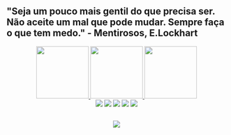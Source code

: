 ## "Seja um pouco mais gentil do que precisa ser. Não aceite um mal que pode mudar. Sempre faça o que tem medo." - Mentirosos, E.Lockhart
  <div align="center">
    <a href="https://github.com/Gabriel0018">
    <img height="120em" src="https://wallpaperbat.com/img/429989-follow-therandompersonn.jpg">
    <img height="120em" src="https://static.vecteezy.com/ti/vetor-gratis/p3/4235208-personagem-fofo-professor-de-desenho-animado-vetor.jpg">
    <img height="120em" src="https://encrypted-tbn0.gstatic.com/images?q=tbn:ANd9GcQckwXd_HmnS8LS6Vt0Jjy1TjAe2hIsbsnf_A&usqp=CAU">


    
  <div> 
  <a href="https://www.linkedin.com/in/gabriel-madureira-5209a01b7/" target="_blank"><img src="https://img.shields.io/badge/LinkedIn-0077B5?style=for-the-badge&logo=linkedin&logoColor=white" target="_blank"></a>
  <a href="https://www.facebook.com/profile.php?id=100011463878716" target="_blank"><img src="https://img.shields.io/badge/Facebook-1877F2?style=for-the-badge&logo=facebook&logoColor=white" target="_blank"></a>
  <a href="mailto:gabrielmadureira9@gmail.com" target="_blank"><img src="https://img.shields.io/badge/Gmail-D14836?style=for-the-badge&logo=gmail&logoColor=white" target="_blank"></a>
  <a href="https://www.instagram.com/gabrielmadureira9/" target="_blank"><img src="https://img.shields.io/badge/Instagram-E4405F?style=for-the-badge&logo=instagram&logoColor=white" target="_blank"></a>
  <a href="https://discord.gg/PkSAGF2X" target ="_blank"><img src="https://img.shields.io/badge/Discord-7289DA?style=for-the-badge&logo=discord&logoColor=white" target ="_blank"></a>
    
##
  <div align="center">
    <a href="https://github.com/Gabriel0018/Sistemas-de-Informacao-UFRRJ" target="_blank"><img src="https://media-exp1.licdn.com/dms/image/C4E16AQFeDhzYAt0bDQ/profile-displaybackgroundimage-shrink_200_800/0/1631402629457?e=1654128000&v=beta&t=p-krgqbuSDn_sTQNGIvKugBsS-OOrJ99OErOa-risgI" target="_blank" rel="external"></a>
